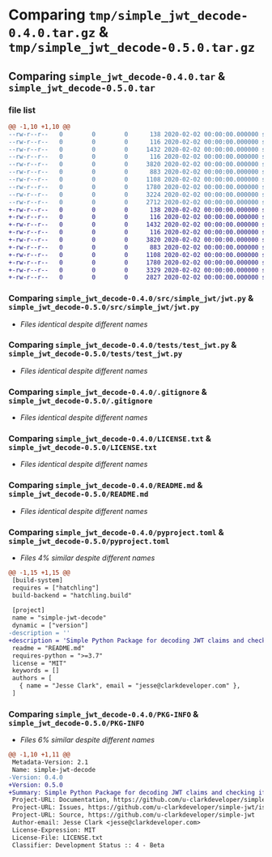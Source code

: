 # Comparing `tmp/simple_jwt_decode-0.4.0.tar.gz` & `tmp/simple_jwt_decode-0.5.0.tar.gz`

## Comparing `simple_jwt_decode-0.4.0.tar` & `simple_jwt_decode-0.5.0.tar`

### file list

```diff
@@ -1,10 +1,10 @@
--rw-r--r--   0        0        0      138 2020-02-02 00:00:00.000000 simple_jwt_decode-0.4.0/src/simple_jwt/__about__.py
--rw-r--r--   0        0        0      116 2020-02-02 00:00:00.000000 simple_jwt_decode-0.4.0/src/simple_jwt/__init__.py
--rw-r--r--   0        0        0     1432 2020-02-02 00:00:00.000000 simple_jwt_decode-0.4.0/src/simple_jwt/jwt.py
--rw-r--r--   0        0        0      116 2020-02-02 00:00:00.000000 simple_jwt_decode-0.4.0/tests/__init__.py
--rw-r--r--   0        0        0     3820 2020-02-02 00:00:00.000000 simple_jwt_decode-0.4.0/tests/test_jwt.py
--rw-r--r--   0        0        0      883 2020-02-02 00:00:00.000000 simple_jwt_decode-0.4.0/.gitignore
--rw-r--r--   0        0        0     1108 2020-02-02 00:00:00.000000 simple_jwt_decode-0.4.0/LICENSE.txt
--rw-r--r--   0        0        0     1780 2020-02-02 00:00:00.000000 simple_jwt_decode-0.4.0/README.md
--rw-r--r--   0        0        0     3224 2020-02-02 00:00:00.000000 simple_jwt_decode-0.4.0/pyproject.toml
--rw-r--r--   0        0        0     2712 2020-02-02 00:00:00.000000 simple_jwt_decode-0.4.0/PKG-INFO
+-rw-r--r--   0        0        0      138 2020-02-02 00:00:00.000000 simple_jwt_decode-0.5.0/src/simple_jwt/__about__.py
+-rw-r--r--   0        0        0      116 2020-02-02 00:00:00.000000 simple_jwt_decode-0.5.0/src/simple_jwt/__init__.py
+-rw-r--r--   0        0        0     1432 2020-02-02 00:00:00.000000 simple_jwt_decode-0.5.0/src/simple_jwt/jwt.py
+-rw-r--r--   0        0        0      116 2020-02-02 00:00:00.000000 simple_jwt_decode-0.5.0/tests/__init__.py
+-rw-r--r--   0        0        0     3820 2020-02-02 00:00:00.000000 simple_jwt_decode-0.5.0/tests/test_jwt.py
+-rw-r--r--   0        0        0      883 2020-02-02 00:00:00.000000 simple_jwt_decode-0.5.0/.gitignore
+-rw-r--r--   0        0        0     1108 2020-02-02 00:00:00.000000 simple_jwt_decode-0.5.0/LICENSE.txt
+-rw-r--r--   0        0        0     1780 2020-02-02 00:00:00.000000 simple_jwt_decode-0.5.0/README.md
+-rw-r--r--   0        0        0     3329 2020-02-02 00:00:00.000000 simple_jwt_decode-0.5.0/pyproject.toml
+-rw-r--r--   0        0        0     2827 2020-02-02 00:00:00.000000 simple_jwt_decode-0.5.0/PKG-INFO
```

### Comparing `simple_jwt_decode-0.4.0/src/simple_jwt/jwt.py` & `simple_jwt_decode-0.5.0/src/simple_jwt/jwt.py`

 * *Files identical despite different names*

### Comparing `simple_jwt_decode-0.4.0/tests/test_jwt.py` & `simple_jwt_decode-0.5.0/tests/test_jwt.py`

 * *Files identical despite different names*

### Comparing `simple_jwt_decode-0.4.0/.gitignore` & `simple_jwt_decode-0.5.0/.gitignore`

 * *Files identical despite different names*

### Comparing `simple_jwt_decode-0.4.0/LICENSE.txt` & `simple_jwt_decode-0.5.0/LICENSE.txt`

 * *Files identical despite different names*

### Comparing `simple_jwt_decode-0.4.0/README.md` & `simple_jwt_decode-0.5.0/README.md`

 * *Files identical despite different names*

### Comparing `simple_jwt_decode-0.4.0/pyproject.toml` & `simple_jwt_decode-0.5.0/pyproject.toml`

 * *Files 4% similar despite different names*

```diff
@@ -1,15 +1,15 @@
 [build-system]
 requires = ["hatchling"]
 build-backend = "hatchling.build"
 
 [project]
 name = "simple-jwt-decode"
 dynamic = ["version"]
-description = ''
+description = 'Simple Python Package for decoding JWT claims and checking if its expired. No verification of signatures.'
 readme = "README.md"
 requires-python = ">=3.7"
 license = "MIT"
 keywords = []
 authors = [
   { name = "Jesse Clark", email = "jesse@clarkdeveloper.com" },
 ]
```

### Comparing `simple_jwt_decode-0.4.0/PKG-INFO` & `simple_jwt_decode-0.5.0/PKG-INFO`

 * *Files 6% similar despite different names*

```diff
@@ -1,10 +1,11 @@
 Metadata-Version: 2.1
 Name: simple-jwt-decode
-Version: 0.4.0
+Version: 0.5.0
+Summary: Simple Python Package for decoding JWT claims and checking if its expired. No verification of signatures.
 Project-URL: Documentation, https://github.com/u-clarkdeveloper/simple-jwt#readme
 Project-URL: Issues, https://github.com/u-clarkdeveloper/simple-jwt/issues
 Project-URL: Source, https://github.com/u-clarkdeveloper/simple-jwt
 Author-email: Jesse Clark <jesse@clarkdeveloper.com>
 License-Expression: MIT
 License-File: LICENSE.txt
 Classifier: Development Status :: 4 - Beta
```

